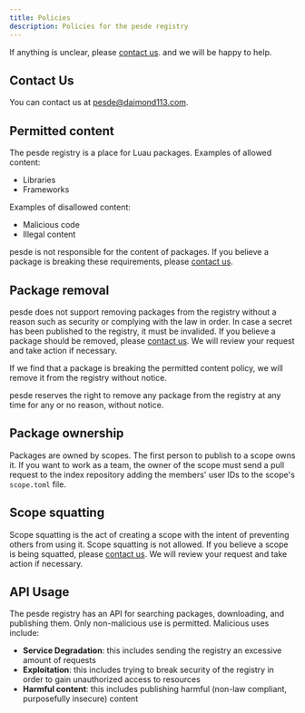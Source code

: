 ```yaml
---
title: Policies
description: Policies for the pesde registry
---
```


If anything is unclear, please [contact us](#contact-us). and we will be happy
to help.

## Contact Us

You can contact us at [pesde@daimond113.com](malto:pesde@daimond113.com).

## Permitted content

The pesde registry is a place for Luau packages. Examples of allowed content:

- Libraries
- Frameworks

Examples of disallowed content:

- Malicious code
- Illegal content

pesde is not responsible for the content of packages. If you believe a package
is breaking these requirements, please [contact us](#contact-us).

## Package removal

pesde does not support removing packages from the registry without a reason such
as security or complying with the law in order. In case a secret has been
published to the registry, it must be invalided. If you believe a package should
be removed, please [contact us](#contact-us). We will review your request and
take action if necessary.

If we find that a package is breaking the permitted content policy, we will
remove it from the registry without notice.

pesde reserves the right to remove any package from the registry at any time for
any or no reason, without notice.

## Package ownership

Packages are owned by scopes. The first person to publish to a scope owns it. If
you want to work as a team, the owner of the scope must send a pull request to
the index repository adding the members' user IDs to the scope's `scope.toml`
file.

## Scope squatting

Scope squatting is the act of creating a scope with the intent of preventing
others from using it. Scope squatting is not allowed. If you believe a scope is
being squatted, please [contact us](#contact-us). We will review your request
and take action if necessary.

## API Usage

The pesde registry has an API for searching packages, downloading, and
publishing them. Only non-malicious use is permitted. Malicious uses include:

- **Service Degradation**: this includes sending the registry an excessive
  amount of requests
- **Exploitation**: this includes trying to break security of the registry in
  order to gain unauthorized access to resources
- **Harmful content**: this includes publishing harmful (non-law compliant,
  purposefully insecure) content
